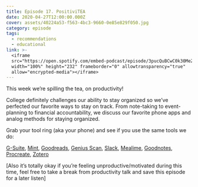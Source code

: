 ```yaml
---
title: Episode 17. PositiviTEA
date: 2020-04-27T12:00:00.000Z
cover: assets/40224a53-f563-4bc3-9660-0e85e829f050.jpg
category: episode
tags:
  - recommendations
  - educational
link: >-
  <iframe
  src="https://open.spotify.com/embed-podcast/episode/3pucQuBCwC0k30MeZrDzM0"
  width="100%" height="232" frameborder="0" allowtransparency="true"
  allow="encrypted-media"></iframe>
---
```

This week we’re spilling the tea, on productivity!

College definitely challenges our ability to stay organized so we’ve perfected our favorite ways to stay on track. From note-taking to event-planning to financial accountability, we discuss our favorite phone apps and analog methods for staying organized.

Grab your tool ring (aka your phone) and see if you use the same tools we do:

[G-Suite](https://gsuite.google.com/features/), [Mint](https://www.mint.com/), [Goodreads](https://www.goodreads.com/), [Genius Scan](https://thegrizzlylabs.com/genius-scan/), [Slack](https://slack.com/), [Mealime](https://www.mealime.com/), [Goodnotes](https://www.goodnotes.com/), [Procreate](https://procreate.art/), [Zotero](https://www.zotero.org/)

\[Also it’s totally okay if you’re feeling unproductive/motivated during this time, feel free to take a break from productivity talk and save this episode for a later listen]